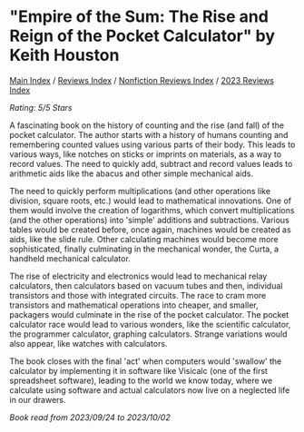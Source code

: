 # "Empire of the Sum: The Rise and Reign of the Pocket Calculator" by Keith Houston

[Main Index](../../../README.md) / [Reviews Index](../../README.md) / [Nonfiction Reviews Index](../README.md) / [2023 Reviews Index](README.md)

*Rating: 5/5 Stars*

A fascinating book on the history of counting and the rise (and fall) of the pocket calculator. The author starts with a history of humans counting and remembering counted values using various parts of their body. This leads to various ways, like notches on sticks or imprints on materials, as a way to record values. The need to quickly add, subtract and record values leads to arithmetic aids like the abacus and other simple mechanical aids.

The need to quickly perform multiplications (and other operations like division, square roots, etc.) would lead to mathematical innovations. One of them would involve the creation of logarithms, which convert multiplications (and the other operations) into 'simple' additions and subtractions. Various tables would be created before, once again, machines would be created as aids, like the slide rule. Other calculating machines would become more sophisticated, finally culminating in the mechanical wonder, the Curta, a handheld mechanical calculator.

The rise of electricity and electronics would lead to mechanical relay calculators, then calculators based on vacuum tubes and then, individual transistors and those with integrated circuits. The race to cram more transistors and mathematical operations into cheaper, and smaller, packagers would culminate in the rise of the pocket calculator. The pocket calculator race would lead to various wonders, like the scientific calculator, the programmer calculator, graphing calculators. Strange variations would also appear, like watches with calculators.

The book closes with the final 'act' when computers would 'swallow' the calculator by implementing it in software like Visicalc (one of the first spreadsheet software), leading to the world we know today, where we calculate using software and actual calculators now live on a neglected life in our drawers.

*Book read from 2023/09/24 to 2023/10/02*
